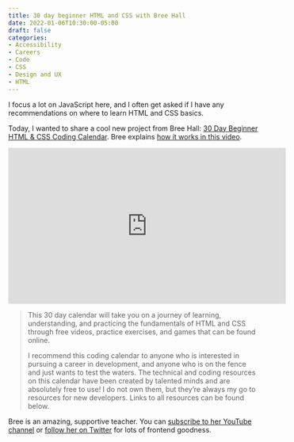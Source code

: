 ```yaml
---
title: 30 day beginner HTML and CSS with Bree Hall
date: 2022-01-06T10:30:00-05:00
draft: false
categories:
- Accessibility
- Careers
- Code
- CSS
- Design and UX
- HTML
---
```


I focus a lot on JavaScript here, and I often get asked if I have any recommendations on where to learn HTML and CSS basics.

Today, I wanted to share a cool new project from Bree Hall: [30 Day Beginner HTML & CSS Coding Calendar](https://github.com/breehall/30-Day-HTML-CSS-Coding-Calendar). Bree explains [how it works in this video](https://www.youtube.com/watch?v=HDssvUHgpYk).

<iframe width="560" height="315" src="https://www.youtube-nocookie.com/embed/HDssvUHgpYk" title="YouTube video player" frameborder="0" allow="accelerometer; autoplay; clipboard-write; encrypted-media; gyroscope; picture-in-picture" allowfullscreen></iframe>

> This 30 day calendar will take you on a journey of learning, understanding, and practicing the fundamentals of HTML and CSS through free videos, practice exercises, and games that can be found online.
>
> I recommend this coding calendar to anyone who is interested in pursuing a career in development, and anyone who is on the fence and just wants to test the waters. The technical and coding resources on this calendar have been created by talented minds and are absolutely free to use! I do not own them, but they’re always my go to resources for new developers. Links to all resources can be found below.

Bree is an amazing, supportive teacher. You can [subscribe to her YouTube channel](https://www.youtube.com/c/breehall) or [follow her on Twitter](https://twitter.com/bytesofbree) for lots of frontend goodness.